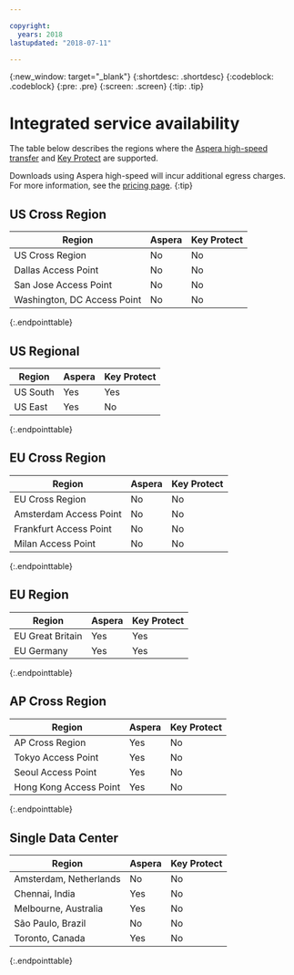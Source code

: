 ```yaml
---

copyright:
  years: 2018
lastupdated: "2018-07-11"

---
```

{:new_window: target="_blank"}
{:shortdesc: .shortdesc}
{:codeblock: .codeblock}
{:pre: .pre}
{:screen: .screen}
{:tip: .tip}

# Integrated service availability
The table below describes the regions where the [Aspera high-speed transfer](/docs/services/cloud-object-storage/basics/aspera.html#Aspera-high-speed-transfer) and [Key Protect](/docs/services/cloud-object-storage/basics/encryption.html#sse-kp) are supported.

Downloads using Aspera high-speed will incur additional egress charges. For more information, see the [pricing page](https://www.ibm.com/cloud-computing/bluemix/pricing-object-storage).
{:tip}

## US Cross Region

<table>
  <thead>
    <tr>
      <th>Region</th>
      <th>Aspera</th>
      <th>Key Protect</th>
    </tr>
  </thead>
    <tr>
    <td rowspan="2">US Cross Region</td>
  <tr>
    <td>No</td>
    <td>No</td>
  </tr>
  <tr>
    <td rowspan="2">Dallas Access Point</td>
  </tr>
  <tr>
    <td>No</td>
    <td>No</td>
  </tr>
  <tr>
    <td rowspan="2">San Jose Access Point</td>
  </tr>
  <tr>
    <td>No</td>
    <td>No</td>
  </tr>
  <tr>
    <td rowspan="2">Washington, DC Access Point</td>
    <td>No</td>
    <td>No</td>
  </tr>
  </tr>
</table>
{:.endpointtable}


## US Regional

<table>
  <thead>
    <tr>
      <th>Region</th>
      <th>Aspera</th>
      <th>Key Protect</th>
    </tr>
  </thead>
    <tr>
    <td rowspan="2">US South</td>
    <td>Yes</td>
    <td>Yes</td>
  <tr>
  </tr>
  <tr>
  <td rowspan="2">US East</td>
    <td>Yes</td>
    <td>No</td>
<tr>
</tr>
</table>
{:.endpointtable}


## EU Cross Region

<table>
  <thead>
    <tr>
      <th>Region</th>
      <th>Aspera</th>
      <th>Key Protect</th>
    </tr>
  </thead>
    <tr>
    <td rowspan="2">EU Cross Region</td>
    <td>No</td>
    <td>No</td>
  <tr>
  <tr>
    <td rowspan="2">Amsterdam Access Point</td>
    <td>No</td>
    <td>No</td>
  <tr>
  <tr>
    <td rowspan="2">Frankfurt Access Point</td>
    <td>No</td>
    <td>No</td>
  <tr>
  <tr>
    <td rowspan="2">Milan Access Point</td>
    <td>No</td>
    <td>No</td>
  <tr>
  </tr>
  </tr>
</table>
{:.endpointtable}

## EU Region

<table>
  <thead>
    <tr>
      <th>Region</th>
      <th>Aspera</th>
      <th>Key Protect</th>
    </tr>
  </thead>
  <tr>
    <td rowspan="2">EU Great Britain</td>
    <td>Yes</td>
    <td>Yes</td>
    <tr>
  <tr>
    <td rowspan="2">EU Germany</td>
    <td>Yes</td>
    <td>Yes</td>
    <tr>
  <tr>
    </td>
</table>
{:.endpointtable}

## AP Cross Region

<table>
  <thead>
    <tr>
      <th>Region</th>
      <th>Aspera</th>
      <th>Key Protect</th>
    </tr>
  </thead>
    <tr>
    <td rowspan="2">AP Cross Region</td>
    <td>Yes</td>
    <td>No</td>
    <tr>
  <tr>
  <tr>
    <td rowspan="2">Tokyo Access Point</td>
    <td>Yes</td>
    <td>No</td>
    <tr>
  <tr>
  <tr>
    <td rowspan="2">Seoul Access Point</td>
    <td>Yes</td>
    <td>No</td>
    <tr>
  <tr>
  </tr>
  <tr>
    <td rowspan="2">Hong Kong Access Point</td>
    <td>Yes</td>
    <td>No</td>
    <tr>
  <tr>
  </tr>
</table>
{:.endpointtable}

## Single Data Center

<table>
  <thead>
    <tr>
      <th>Region</th>
      <th>Aspera</th>
      <th>Key Protect</th>
    </tr>
  </thead>
  <tr>
    <td rowspan="2">Amsterdam, Netherlands</td>
    <td>No</td>
    <td>No</td>
  <tr>
  <tr>
    </td>
  </tr>
  <tr>
    <td rowspan="2">Chennai, India</td>
    <td>Yes</td>
    <td>No</td>
  <tr>
  <tr>
    </td>
  </tr>
  <tr>
    <td rowspan="2">Melbourne, Australia</td>
    <td>Yes</td>
    <td>No</td>
  <tr>
  <tr>
    </td>
  </tr>
  <tr>
    <td rowspan="2">São Paulo, Brazil</td>
    <td>No</td>
    <td>No</td>
  <tr>
  <tr>
  </td>
  </tr>
  <tr>
    <td rowspan="2">Toronto, Canada</td>
    <td>Yes</td>
    <td>No</td>
  <tr>
</table>
{:.endpointtable}
